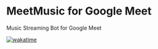 # MeetMusic for Google Meet
Music Streaming Bot for Google Meet

[![wakatime](https://wakatime.com/badge/user/018c12d2-8868-4640-af1a-e037602dbf46/project/b4af5f6f-494d-4dfe-aa9e-8196bf89ab6f.svg)](https://wakatime.com/badge/user/018c12d2-8868-4640-af1a-e037602dbf46/project/b4af5f6f-494d-4dfe-aa9e-8196bf89ab6f)


